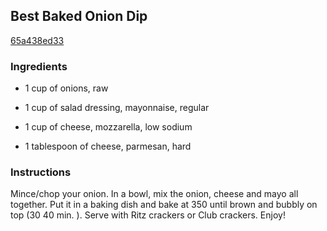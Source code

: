 ## Best Baked Onion Dip

[65a438ed33](http://www.food.com/recipe/best-baked-onion-dip-102479)

### Ingredients

 - 1 cup of onions, raw

 - 1 cup of salad dressing, mayonnaise, regular

 - 1 cup of cheese, mozzarella, low sodium

 - 1 tablespoon of cheese, parmesan, hard

### Instructions

Mince/chop your onion. In a bowl, mix the onion, cheese and mayo all together. Put it in a baking dish and bake at 350 until brown and bubbly on top (30 40 min. ). Serve with Ritz crackers or Club crackers. Enjoy!